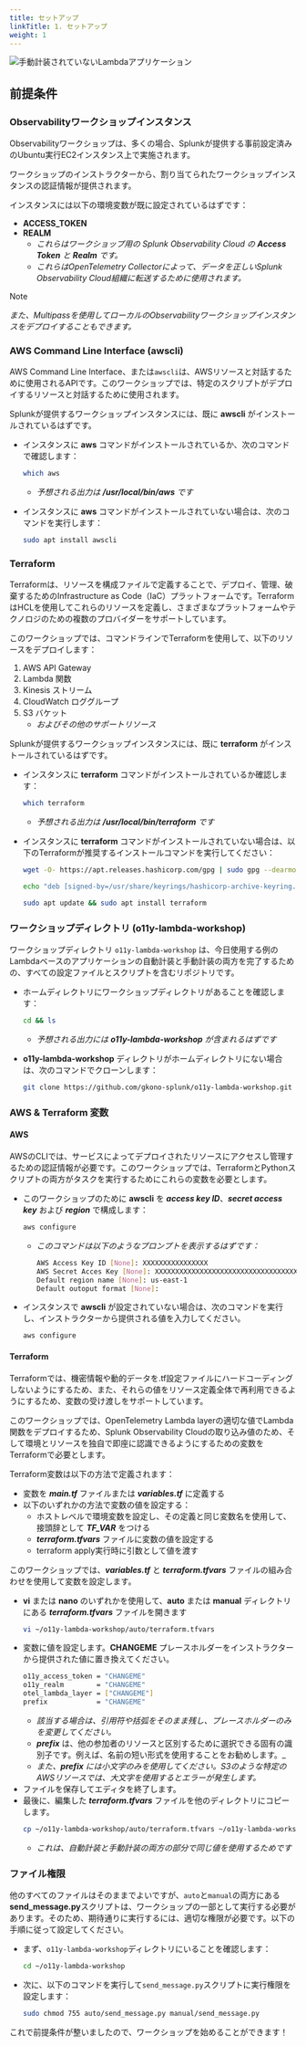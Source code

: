 ```yaml
---
title: セットアップ
linkTitle: 1. セットアップ
weight: 1
---
```


![手動計装されていないLambdaアプリケーション](../images/01-Architecture.png)

## 前提条件

### Observabilityワークショップインスタンス
Observabilityワークショップは、多くの場合、Splunkが提供する事前設定済みのUbuntu実行EC2インスタンス上で実施されます。

ワークショップのインストラクターから、割り当てられたワークショップインスタンスの認証情報が提供されます。

インスタンスには以下の環境変数が既に設定されているはずです：
- **ACCESS_TOKEN**
- **REALM**
  - _これらはワークショップ用の Splunk Observability Cloud の **Access Token** と **Realm** です。_
  - _これらはOpenTelemetry Collectorによって、データを正しいSplunk Observability Cloud組織に転送するために使用されます。_

> [!NOTE]
> _また、Multipassを使用してローカルのObservabilityワークショップインスタンスをデプロイすることもできます。_

### AWS Command Line Interface (awscli)
AWS Command Line Interface、または`awscli`は、AWSリソースと対話するために使用されるAPIです。このワークショップでは、特定のスクリプトがデプロイするリソースと対話するために使用されます。

Splunkが提供するワークショップインスタンスには、既に **awscli** がインストールされているはずです。

- インスタンスに **aws** コマンドがインストールされているか、次のコマンドで確認します：
  ```bash
  which aws
  ```
    - _予想される出力は **/usr/local/bin/aws** です_

- インスタンスに **aws** コマンドがインストールされていない場合は、次のコマンドを実行します：
  ```bash
  sudo apt install awscli
  ```

### Terraform
Terraformは、リソースを構成ファイルで定義することで、デプロイ、管理、破棄するためのInfrastructure as Code（IaC）プラットフォームです。TerraformはHCLを使用してこれらのリソースを定義し、さまざまなプラットフォームやテクノロジのための複数のプロバイダーをサポートしています。

このワークショップでは、コマンドラインでTerraformを使用して、以下のリソースをデプロイします：
1. AWS API Gateway
2. Lambda 関数
3. Kinesis ストリーム
4. CloudWatch ロググループ
5. S3 バケット
    - _およびその他のサポートリソース_
  
Splunkが提供するワークショップインスタンスには、既に **terraform** がインストールされているはずです。

- インスタンスに **terraform** コマンドがインストールされているか確認します：
  ```bash
  which terraform
  ```
    - _予想される出力は **/usr/local/bin/terraform** です_

- インスタンスに **terraform** コマンドがインストールされていない場合は、以下のTerraformが推奨するインストールコマンドを実行してください：
  ```bash
  wget -O- https://apt.releases.hashicorp.com/gpg | sudo gpg --dearmor -o /usr/share/keyrings/hashicorp-archive-keyring.gpg

  echo "deb [signed-by=/usr/share/keyrings/hashicorp-archive-keyring.gpg] https://apt.releases.hashicorp.com $(lsb_release -cs) main" | sudo tee /etc/apt/sources.list.d/hashicorp.list

  sudo apt update && sudo apt install terraform
  ```

### ワークショップディレクトリ (o11y-lambda-workshop)
ワークショップディレクトリ `o11y-lambda-workshop` は、今日使用する例のLambdaベースのアプリケーションの自動計装と手動計装の両方を完了するための、すべての設定ファイルとスクリプトを含むリポジトリです。

- ホームディレクトリにワークショップディレクトリがあることを確認します：
  ```bash
  cd && ls
  ```
    - _予想される出力には **o11y-lambda-workshop** が含まれるはずです_

- **o11y-lambda-workshop** ディレクトリがホームディレクトリにない場合は、次のコマンドでクローンします：
  ```bash
  git clone https://github.com/gkono-splunk/o11y-lambda-workshop.git
  ```

### AWS & Terraform 変数

#### AWS
AWSのCLIでは、サービスによってデプロイされたリソースにアクセスし管理するための認証情報が必要です。このワークショップでは、TerraformとPythonスクリプトの両方がタスクを実行するためにこれらの変数を必要とします。

- このワークショップのために **awscli** を _**access key ID**_、_**secret access key**_ および _**region**_ で構成します：
  ```bash
  aws configure
  ```
    - _このコマンドは以下のようなプロンプトを表示するはずです：_
      ```bash
      AWS Access Key ID [None]: XXXXXXXXXXXXXXXX
      AWS Secret Acces Key [None]: XXXXXXXXXXXXXXXXXXXXXXXXXXXXXXXXXXX
      Default region name [None]: us-east-1
      Default outoput format [None]:
      ```

- インスタンスで **awscli** が設定されていない場合は、次のコマンドを実行し、インストラクターから提供される値を入力してください。
  ```bash
  aws configure
  ```

#### Terraform
Terraformでは、機密情報や動的データを.tf設定ファイルにハードコーディングしないようにするため、また、それらの値をリソース定義全体で再利用できるようにするため、変数の受け渡しをサポートしています。

このワークショップでは、OpenTelemetry Lambda layerの適切な値でLambda関数をデプロイするため、Splunk Observability Cloudの取り込み値のため、そして環境とリソースを独自で即座に認識できるようにするための変数をTerraformで必要とします。

Terraform変数は以下の方法で定義されます：
- 変数を _**main.tf**_ ファイルまたは _**variables.tf**_ に定義する
- 以下のいずれかの方法で変数の値を設定する：
  - ホストレベルで環境変数を設定し、その定義と同じ変数名を使用して、接頭辞として _**TF_VAR**_ をつける
  - _**terraform.tfvars**_ ファイルに変数の値を設定する
  - terraform apply実行時に引数として値を渡す
 
このワークショップでは、_**variables.tf**_ と _**terraform.tfvars**_ ファイルの組み合わせを使用して変数を設定します。

- **vi** または **nano** のいずれかを使用して、**auto** または **manual** ディレクトリにある _**terraform.tfvars**_ ファイルを開きます
  ```bash
  vi ~/o11y-lambda-workshop/auto/terraform.tfvars
  ```
- 変数に値を設定します。**CHANGEME** プレースホルダーをインストラクターから提供された値に置き換えてください。
  ```bash
  o11y_access_token = "CHANGEME"
  o11y_realm        = "CHANGEME"
  otel_lambda_layer = ["CHANGEME"]
  prefix            = "CHANGEME"
  ```
  - _該当する場合は、引用符や括弧をそのまま残し、プレースホルダーのみを変更してください。_
  - _**prefix**_ は、他の参加者のリソースと区別するために選択できる固有の識別子です。例えば、名前の短い形式を使用することをお勧めします。_
  - _また、**prefix** には小文字のみを使用してください。S3のような特定のAWSリソースでは、大文字を使用するとエラーが発生します。_
- ファイルを保存してエディタを終了します。
- 最後に、編集した _**terraform.tfvars**_ ファイルを他のディレクトリにコピーします。
  ```bash
  cp ~/o11y-lambda-workshop/auto/terraform.tfvars ~/o11y-lambda-workshop/manual
  ```
  - _これは、自動計装と手動計装の両方の部分で同じ値を使用するためです_
 
### ファイル権限

他のすべてのファイルはそのままでよいですが、`auto`と`manual`の両方にある**send_message.py**スクリプトは、ワークショップの一部として実行する必要があります。そのため、期待通りに実行するには、適切な権限が必要です。以下の手順に従って設定してください。

- まず、`o11y-lambda-workshop`ディレクトリにいることを確認します：
  ```bash
  cd ~/o11y-lambda-workshop
  ```

- 次に、以下のコマンドを実行して`send_message.py`スクリプトに実行権限を設定します：
  ```bash
  sudo chmod 755 auto/send_message.py manual/send_message.py
  ```

これで前提条件が整いましたので、ワークショップを始めることができます！
